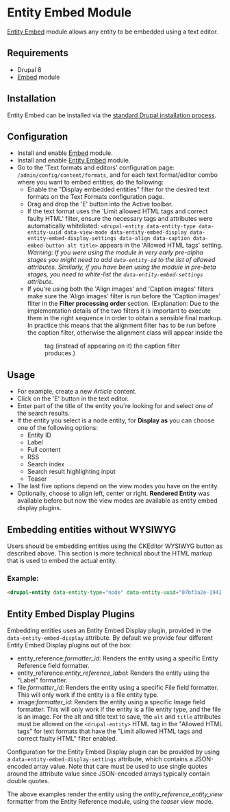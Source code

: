 # Entity Embed Module

[Entity Embed](https://www.drupal.org/project/entity_embed) module
allows any entity to be embedded using a text editor.

## Requirements

* Drupal 8
* [Embed](https://www.drupal.org/project/embed) module

## Installation

Entity Embed can be installed via the
[standard Drupal installation process](http://drupal.org/node/895232).

## Configuration

* Install and enable [Embed](https://www.drupal.org/project/embed) module.
* Install and enable [Entity Embed](https://www.drupal.org/project/entity_embed)
  module.
* Go to the 'Text formats and editors' configuration page: `/admin/config/content/formats`,
  and for each text format/editor combo where you want to embed entities,
  do the following:
  * Enable the "Display embedded entities" filter for the desired text formats
    on the Text Formats configuration page.
  * Drag and drop the 'E' button into the Active toolbar.
  * If the text format uses the 'Limit allowed HTML tags and correct
    faulty HTML' filter, ensure the necessary tags and attributes were
    automatically whitelisted:
    ```<drupal-entity data-entity-type data-entity-uuid data-view-mode data-entity-embed-display data-entity-embed-display-settings data-align data-caption data-embed-button alt title>```
    appears in the 'Allowed HTML tags' setting.
    *Warning: If you were using the module in very early pre-alpha
    stages you might need to add `data-entity-id` to the list of allowed
    attributes. Similarly, if you have been using the module in pre-beta stages,
    you need to white-list the `data-entity-embed-settings` attribute.*
  * If you're using both the 'Align images' and 'Caption images' filters make
    sure the 'Align images' filter is run before the 'Caption images' filter in
    the **Filter processing order** section. (Explanation: Due to the
    implementation details of the two filters it is important to execute them in
    the right sequence in order to obtain a sensible final markup. In practice
    this means that the alignment filter has to be run before the caption
    filter, otherwise the alignment class will appear inside the <figure> tag
    (instead of appearing on it) the caption filter produces.)

## Usage

* For example, create a new *Article* content.
* Click on the 'E' button in the text editor.
* Enter part of the title of the entity you're looking for and select
  one of the search results.
* If the entity you select is a node entity, for **Display as** you can choose
  one of the following options:
  * Entity ID
  * Label
  * Full content
  * RSS
  * Search index
  * Search result highlighting input
  * Teaser
* The last five options depend on the view modes you have on the entity.
* Optionally, choose to align left, center or right.
**Rendered Entity** was available before but now the view modes are
 available as entity embed display plugins.

## Embedding entities without WYSIWYG

Users should be embedding entities using the CKEditor WYSIWYG button as
described above. This section is more technical about the HTML markup
that is used to embed the actual entity.

### Example:
```html
<drupal-entity data-entity-type="node" data-entity-uuid="07bf3a2e-1941-4a44-9b02-2d1d7a41ec0e" data-entity-embed-display="entity_reference:entity_reference_entity_view" data-entity-embed-display-settings='{"view_mode":"teaser"}' />
```

## Entity Embed Display Plugins

Embedding entities uses an Entity Embed Display plugin, provided in the
`data-entity-embed-display` attribute. By default we provide four
different Entity Embed Display plugins out of the box:

- entity_reference:_formatter_id_: Renders the entity using a specific
  Entity Reference field formatter.
- entity_reference:_entity_reference_label_: Renders the entity using
  the "Label" formatter.
- file:_formatter_id_: Renders the entity using a specific File field
  formatter. This will only work if the entity is a file entity type.
- image:_formatter_id_: Renders the entity using a specific Image field
  formatter. This will only work if the entity is a file entity type,
  and the file is an image.  For the alt and title text to save, the `alt`
  and `title` attributes must be allowed on the `<drupal-entity>` HTML tag
  in the "Allowed HTML tags" for text formats that have the "Limit allowed
  HTML tags and correct faulty HTML" filter enabled.

Configuration for the Entity Embed Display plugin can be provided by
using a `data-entity-embed-display-settings` attribute, which contains a
JSON-encoded array value. Note that care must be used to use single
quotes around the attribute value since JSON-encoded arrays typically
contain double quotes.

The above examples render the entity using the
_entity_reference_entity_view_ formatter from the Entity Reference
module, using the _teaser_ view mode.
